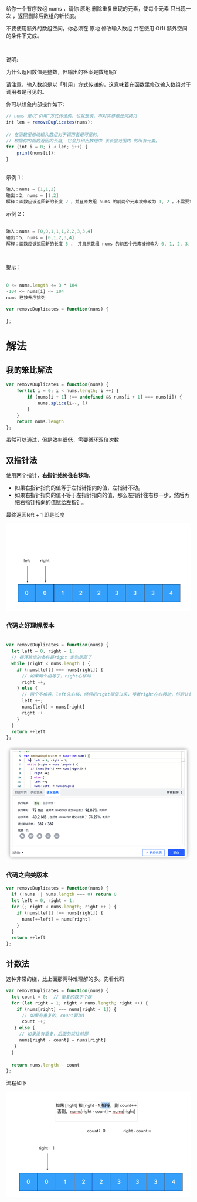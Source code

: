 给你一个有序数组 nums ，请你 原地 删除重复出现的元素，使每个元素 只出现一次 ，返回删除后数组的新长度。

不要使用额外的数组空间，你必须在 原地 修改输入数组 并在使用 O(1) 额外空间的条件下完成。

 

说明:

为什么返回数值是整数，但输出的答案是数组呢?

请注意，输入数组是以「引用」方式传递的，这意味着在函数里修改输入数组对于调用者是可见的。

你可以想象内部操作如下:

```js
// nums 是以“引用”方式传递的。也就是说，不对实参做任何拷贝
int len = removeDuplicates(nums);

// 在函数里修改输入数组对于调用者是可见的。
// 根据你的函数返回的长度, 它会打印出数组中 该长度范围内 的所有元素。
for (int i = 0; i < len; i++) {
    print(nums[i]);
}
 
```
示例 1：
```js
输入：nums = [1,1,2]
输出：2, nums = [1,2]
解释：函数应该返回新的长度 2 ，并且原数组 nums 的前两个元素被修改为 1, 2 。不需要考虑数组中超出新长度后面的元素。
```
示例 2：

```js

输入：nums = [0,0,1,1,1,2,2,3,3,4]
输出：5, nums = [0,1,2,3,4]
解释：函数应该返回新的长度 5 ， 并且原数组 nums 的前五个元素被修改为 0, 1, 2, 3, 4 。不需要考虑数组中超出新长度后面的元素。
```
 

提示：

```js

0 <= nums.length <= 3 * 104
-104 <= nums[i] <= 104
nums 已按升序排列
```


```js
var removeDuplicates = function(nums) {
    
};

```

# 解法

## 我的笨比解法

```js
var removeDuplicates = function(nums) {
    for(let i = 0; i < nums.length; i ++) {
        if (nums[i + 1] !== undefined && nums[i + 1] === nums[i]) {
            nums.splice(i--, 1)
        }
    }
    return nums.length
};
```

虽然可以通过，但是效率很低，需要循环双倍次数

## 双指针法

使用两个指针，**右指针始终往右移动**，

- 如果右指针指向的值等于左指针指向的值，左指针不动。
- 如果右指针指向的值不等于左指针指向的值，那么左指针往右移一步，然后再把右指针指向的值赋给左指针。

最终返回left + 1 即是长度

![双指针](assets/双指针.gif)

### 代码之好理解版本

```js

var removeDuplicates = function(nums) {
  let left = 0, right = 1;
  // 循环跳出的条件是right 走到尾部了
  while (right < nums.length ) {
    if (nums[left] === nums[right]) {
      // 如果两个相等了，right右移动
      right ++;
    } else {
      // 两个不相等，left先右移，然后把right赋值过来，接着right在右移动，然后让循环继续走
      left ++;
      nums[left] = nums[right]
      right ++
    }
  }
  return ++left
};

```

![](assets/result.png)

### 代码之完美版本

```js
var removeDuplicates = function(nums) {
  if (!nums || nums.length === 0) return 0
  let left = 0, right = 1;
  for (; right < nums.length; right ++ ) {
    if (nums[left] !== nums[right]) {
      nums[++left] = nums[right]
    }
  }
  return ++left
};
```

## 计数法

这种非常的绕，比上面那两种难理解的多。先看代码

```js
var removeDuplicates = function(nums) {
  let count = 0;  // 重复的数字个数
  for (let right = 1; right < nums.length; right ++) {
    if (nums[right] === nums[right - 1]) {
      // 如果有重复的，count要加1
      count ++;
   } else {
     // 如果没有重复，后面的就往前挪
     nums[right - count] = nums[right]
   }
  }

  return nums.length - count
};
```

流程如下

![计数法](./assets/计数法.gif)

